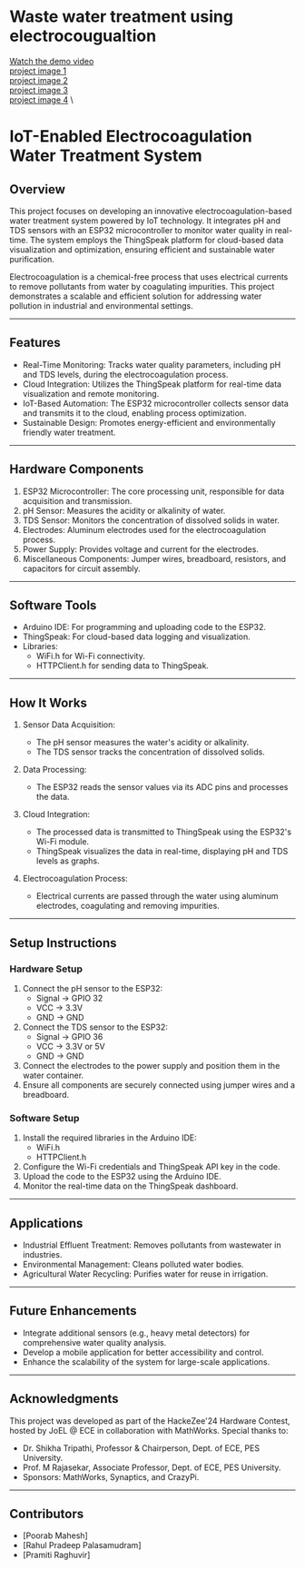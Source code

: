 # Waste water treatment using electrocougualtion
[Watch the demo video](./video.mp4) \
[project image 1](./image1.jpg) \
[project image 2](./image2.jpg) \
[project image 3](./image3.jpg) \
[project image 4](./image4.jpg) \

# IoT-Enabled Electrocoagulation Water Treatment System

## Overview

This project focuses on developing an innovative electrocoagulation-based water treatment system powered by IoT technology. It integrates pH and TDS sensors with an ESP32 microcontroller to monitor water quality in real-time. The system employs the ThingSpeak platform for cloud-based data visualization and optimization, ensuring efficient and sustainable water purification.

Electrocoagulation is a chemical-free process that uses electrical currents to remove pollutants from water by coagulating impurities. This project demonstrates a scalable and efficient solution for addressing water pollution in industrial and environmental settings.

---

## Features

- Real-Time Monitoring: Tracks water quality parameters, including pH and TDS levels, during the electrocoagulation process.
- Cloud Integration: Utilizes the ThingSpeak platform for real-time data visualization and remote monitoring.
- IoT-Based Automation: The ESP32 microcontroller collects sensor data and transmits it to the cloud, enabling process optimization.
- Sustainable Design: Promotes energy-efficient and environmentally friendly water treatment.

---

## Hardware Components

1. ESP32 Microcontroller: The core processing unit, responsible for data acquisition and transmission.
2. pH Sensor: Measures the acidity or alkalinity of water.
3. TDS Sensor: Monitors the concentration of dissolved solids in water.
4. Electrodes: Aluminum electrodes used for the electrocoagulation process.
5. Power Supply: Provides voltage and current for the electrodes.
6. Miscellaneous Components: Jumper wires, breadboard, resistors, and capacitors for circuit assembly.

---

## Software Tools

- Arduino IDE: For programming and uploading code to the ESP32.
- ThingSpeak: For cloud-based data logging and visualization.
- Libraries:
  - WiFi.h for Wi-Fi connectivity.
  - HTTPClient.h for sending data to ThingSpeak.

---

## How It Works

1. Sensor Data Acquisition:
   - The pH sensor measures the water's acidity or alkalinity.
   - The TDS sensor tracks the concentration of dissolved solids.

2. Data Processing:
   - The ESP32 reads the sensor values via its ADC pins and processes the data.

3. Cloud Integration:
   - The processed data is transmitted to ThingSpeak using the ESP32's Wi-Fi module.
   - ThingSpeak visualizes the data in real-time, displaying pH and TDS levels as graphs.

4. Electrocoagulation Process:
   - Electrical currents are passed through the water using aluminum electrodes, coagulating and removing impurities.

---

## Setup Instructions

### Hardware Setup
1. Connect the pH sensor to the ESP32:
   - Signal → GPIO 32
   - VCC → 3.3V
   - GND → GND
2. Connect the TDS sensor to the ESP32:
   - Signal → GPIO 36
   - VCC → 3.3V or 5V
   - GND → GND
3. Connect the electrodes to the power supply and position them in the water container.
4. Ensure all components are securely connected using jumper wires and a breadboard.

### Software Setup
1. Install the required libraries in the Arduino IDE:
   - WiFi.h
   - HTTPClient.h
2. Configure the Wi-Fi credentials and ThingSpeak API key in the code.
3. Upload the code to the ESP32 using the Arduino IDE.
4. Monitor the real-time data on the ThingSpeak dashboard.

---

## Applications

- Industrial Effluent Treatment: Removes pollutants from wastewater in industries.
- Environmental Management: Cleans polluted water bodies.
- Agricultural Water Recycling: Purifies water for reuse in irrigation.

---

## Future Enhancements

- Integrate additional sensors (e.g., heavy metal detectors) for comprehensive water quality analysis.
- Develop a mobile application for better accessibility and control.
- Enhance the scalability of the system for large-scale applications.

---

## Acknowledgments

This project was developed as part of the HackeZee'24 Hardware Contest, hosted by JoEL @ ECE in collaboration with MathWorks. Special thanks to:
- Dr. Shikha Tripathi, Professor & Chairperson, Dept. of ECE, PES University.
- Prof. M Rajasekar, Associate Professor, Dept. of ECE, PES University.
- Sponsors: MathWorks, Synaptics, and CrazyPi.

---

## Contributors

- [Poorab Mahesh]
- [Rahul Pradeep Palasamudram]
- [Pramiti Raghuvir]
